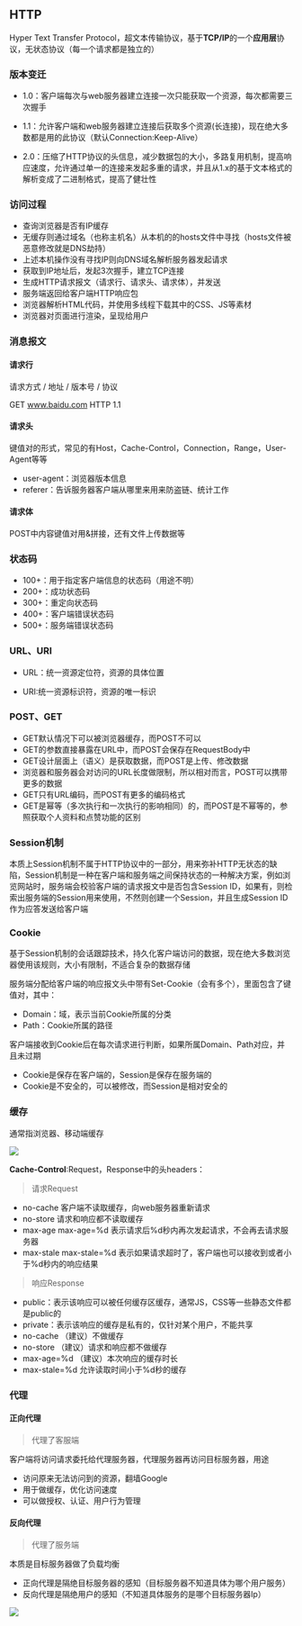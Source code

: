 ## HTTP

Hyper Text Transfer Protocol，超文本传输协议，基于**TCP/IP**的一个**应用层**协议，无状态协议（每一个请求都是独立的）

### 版本变迁

- 1.0：客户端每次与web服务器建立连接一次只能获取一个资源，每次都需要三次握手

- 1.1：允许客户端和web服务器建立连接后获取多个资源(长连接)，现在绝大多数都是用的此协议（默认Connection:Keep-Alive）

- 2.0：压缩了HTTP协议的头信息，减少数据包的大小，多路复用机制，提高响应速度，允许通过单一的连接来发起多重的请求，并且从1.x的基于文本格式的解析变成了二进制格式，提高了健壮性

### 访问过程

- 查询浏览器是否有IP缓存
- 无缓存则通过域名（也称主机名）从本机的的hosts文件中寻找（hosts文件被恶意修改就是DNS劫持）
- 上述本机操作没有寻找IP则向DNS域名解析服务器发起请求
- 获取到IP地址后，发起3次握手，建立TCP连接
- 生成HTTP请求报文（请求行、请求头、请求体），并发送
- 服务端返回给客户端HTTP响应包
- 浏览器解析HTML代码，并使用多线程下载其中的CSS、JS等素材
- 浏览器对页面进行渲染，呈现给用户

### 消息报文

#### 请求行

请求方式 / 地址 / 版本号 / 协议

GET www.baidu.com HTTP 1.1

#### 请求头

键值对的形式，常见的有Host，Cache-Control，Connection，Range，User-Agent等等



- user-agent：浏览器版本信息
- referer：告诉服务器客户端从哪里来用来防盗链、统计工作

#### 请求体

POST中内容键值对用&拼接，还有文件上传数据等

### 状态码

- 100+：用于指定客户端信息的状态码（用途不明）
- 200+：成功状态码
- 300+：重定向状态码
- 400+：客户端错误状态码
- 500+：服务端错误状态码

### URL、URI

- URL：统一资源定位符，资源的具体位置

- URI:统一资源标识符，资源的唯一标识

### POST、GET

- GET默认情况下可以被浏览器缓存，而POST不可以
- GET的参数直接暴露在URL中，而POST会保存在RequestBody中
- GET设计层面上（语义）是获取数据，而POST是上传、修改数据
- 浏览器和服务器会对访问的URL长度做限制，所以相对而言，POST可以携带更多的数据
- GET只有URL编码，而POST有更多的编码格式
- GET是幂等（多次执行和一次执行的影响相同）的，而POST是不幂等的，参照获取个人资料和点赞功能的区别

### Session机制

本质上Session机制不属于HTTP协议中的一部分，用来弥补HTTP无状态的缺陷，Session机制是一种在客户端和服务端之间保持状态的一种解决方案，例如浏览网站时，服务端会校验客户端的请求报文中是否包含Session ID，如果有，则检索出服务端的Session用来使用，不然则创建一个Session，并且生成Session ID作为应答发送给客户端

### Cookie

基于Session机制的会话跟踪技术，持久化客户端访问的数据，现在绝大多数浏览器使用该规则，大小有限制，不适合复杂的数据存储

服务端分配给客户端的响应报文头中带有Set-Cookie（会有多个），里面包含了键值对，其中：
- Domain：域，表示当前Cookie所属的分类
- Path：Cookie所属的路径

客户端接收到Cookie后在每次请求进行判断，如果所属Domain、Path对应，并且未过期

- Cookie是保存在客户端的，Session是保存在服务端的
- Cookie是不安全的，可以被修改，而Session是相对安全的

### 缓存

通常指浏览器、移动端缓存

![](https://raw.githubusercontent.com/TruthKeeper/Note/master/Http/HTTP%E7%BC%93%E5%AD%98.jpg)

**Cache-Control**:Request，Response中的头headers：

> 请求Request

- no-cache  客户端不读取缓存，向web服务器重新请求
- no-store  请求和响应都不读取缓存
- max-age  max-age=%d  表示请求后%d秒内再次发起请求，不会再去请求服务器
- max-stale  max-stale=%d  表示如果请求超时了，客户端也可以接收到或者小于%d秒内的响应结果

> 响应Response

- public：表示该响应可以被任何缓存区缓存，通常JS，CSS等一些静态文件都是public的
- private：表示该响应的缓存是私有的，仅针对某个用户，不能共享
- no-cache  （建议）不做缓存
- no-store  （建议）请求和响应都不做缓存
- max-age=%d  （建议）本次响应的缓存时长
- max-stale=%d  允许读取时间小于%d秒的缓存

### 代理

#### 正向代理

> 代理了客服端

客户端将访问请求委托给代理服务器，代理服务器再访问目标服务器，用途
- 访问原来无法访问到的资源，翻墙Google
- 用于做缓存，优化访问速度
- 可以做授权、认证、用户行为管理

#### 反向代理

> 代理了服务端

本质是目标服务器做了负载均衡
- 正向代理是隔绝目标服务器的感知（目标服务器不知道具体为哪个用户服务）
- 反向代理是隔绝用户的感知（不知道具体服务的是哪个目标服务器Ip）

![](https://pic1.zhimg.com/80/480c1c45d2565e2f92fd930d25b73a18_hd.jpg)





